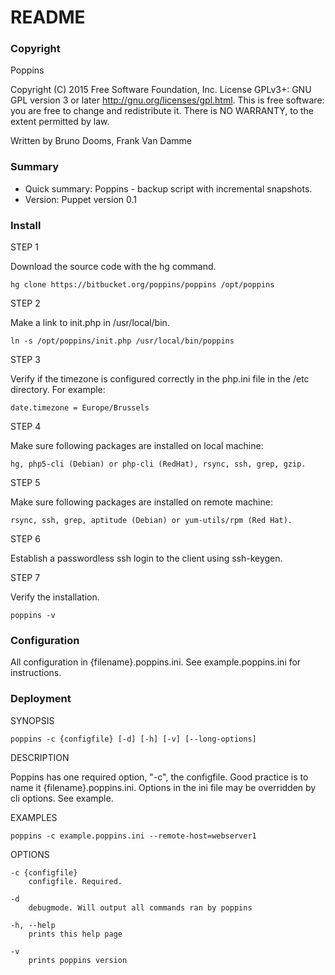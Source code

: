 # README #
### Copyright ###
Poppins 

Copyright (C) 2015 Free Software Foundation, Inc.
License GPLv3+: GNU GPL version 3 or later <http://gnu.org/licenses/gpl.html>.
This is free software: you are free to change and redistribute it.
There is NO WARRANTY, to the extent permitted by law.

Written by Bruno Dooms, Frank Van Damme

### Summary ###
* Quick summary: Poppins - backup script with incremental snapshots. 
* Version: Puppet version 0.1

### Install ###
STEP 1

Download the source code with the hg command. 

    hg clone https://bitbucket.org/poppins/poppins /opt/poppins

STEP 2

Make a link to init.php in /usr/local/bin.

    ln -s /opt/poppins/init.php /usr/local/bin/poppins

STEP 3

Verify if the timezone is configured correctly in the php.ini file in the /etc directory. For example:

    date.timezone = Europe/Brussels

STEP 4

Make sure following packages are installed on local machine: 

    hg, php5-cli (Debian) or php-cli (RedHat), rsync, ssh, grep, gzip. 

STEP 5

Make sure following packages are installed on remote machine: 

    rsync, ssh, grep, aptitude (Debian) or yum-utils/rpm (Red Hat). 

STEP 6

Establish a passwordless ssh login to the client using ssh-keygen.

STEP 7

Verify the installation.  

    poppins -v

### Configuration ###
All configuration in {filename}.poppins.ini. See example.poppins.ini for instructions.

### Deployment ###
SYNOPSIS

    poppins -c {configfile} [-d] [-h] [-v] [--long-options]

DESCRIPTION

Poppins has one required option, "-c", the configfile. Good practice is to name it {filename}.poppins.ini. Options in the ini file may be overridden by cli options. See example.

EXAMPLES

    poppins -c example.poppins.ini --remote-host=webserver1

OPTIONS

    -c {configfile}
        configfile. Required. 

    -d 
        debugmode. Will output all commands ran by poppins

    -h, --help
        prints this help page

    -v
        prints poppins version
